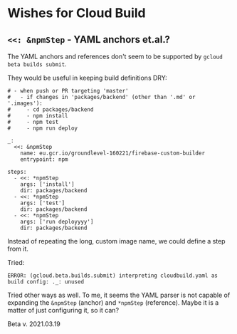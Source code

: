 # Wishes for Cloud Build

## `<<: &npmStep` - YAML anchors et.al.?

The YAML anchors and references don't seem to be supported by `gcloud beta builds submit`.

They would be useful in keeping build definitions DRY:


```
# - when push or PR targeting 'master'
#   - if changes in 'packages/backend' (other than '.md' or '.images'):
#     - cd packages/backend
#     - npm install
#     - npm test
#     - npm run deploy

_:
  <<: &npmStep
    name: eu.gcr.io/groundlevel-160221/firebase-custom-builder
    entrypoint: npm

steps:
  - <<: *npmStep
    args: ['install']
    dir: packages/backend
  - <<: *npmStep
    args: ['test']
    dir: packages/backend
  - <<: *npmStep
    args: ['run deployyyy']
    dir: packages/backend
```

Instead of repeating the long, custom image name, we could define a step from it.

Tried:

```
ERROR: (gcloud.beta.builds.submit) interpreting cloudbuild.yaml as build config: ._: unused
```

Tried other ways as well. To me, it seems the YAML parser is not capable of expanding the `&npmStep` (anchor) and `*npmStep` (reference). Maybe it is a matter of just configuring it, so it can? 

Beta v. 2021.03.19